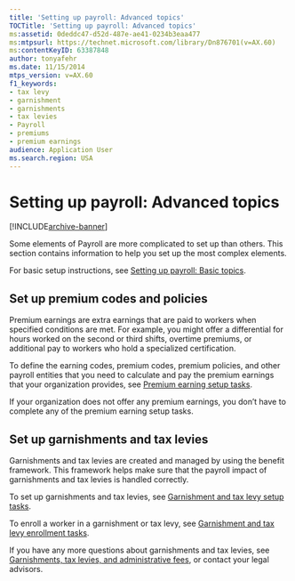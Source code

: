 ```yaml
---
title: 'Setting up payroll: Advanced topics'
TOCTitle: 'Setting up payroll: Advanced topics'
ms:assetid: 0deddc47-d52d-487e-ae41-0234b3eaa477
ms:mtpsurl: https://technet.microsoft.com/library/Dn876701(v=AX.60)
ms:contentKeyID: 63387848
author: tonyafehr
ms.date: 11/15/2014
mtps_version: v=AX.60
f1_keywords:
- tax levy
- garnishment
- garnishments
- tax levies
- Payroll
- premiums
- premium earnings
audience: Application User
ms.search.region: USA
---
```


# Setting up payroll: Advanced topics 


[!INCLUDE[archive-banner](includes/archive-banner.md)]


Some elements of Payroll are more complicated to set up than others. This section contains information to help you set up the most complex elements.

For basic setup instructions, see [Setting up payroll: Basic topics](setting-up-payroll-basic-topics.md).

## Set up premium codes and policies

Premium earnings are extra earnings that are paid to workers when specified conditions are met. For example, you might offer a differential for hours worked on the second or third shifts, overtime premiums, or additional pay to workers who hold a specialized certification.

To define the earning codes, premium codes, premium policies, and other payroll entities that you need to calculate and pay the premium earnings that your organization provides, see [Premium earning setup tasks](premium-earning-setup-tasks.md).

If your organization does not offer any premium earnings, you don’t have to complete any of the premium earning setup tasks.

## Set up garnishments and tax levies

Garnishments and tax levies are created and managed by using the benefit framework. This framework helps make sure that the payroll impact of garnishments and tax levies is handled correctly.

To set up garnishments and tax levies, see [Garnishment and tax levy setup tasks](garnishment-and-tax-levy-setup-tasks.md).

To enroll a worker in a garnishment or tax levy, see [Garnishment and tax levy enrollment tasks](garnishment-and-tax-levy-enrollment-tasks.md).

If you have any more questions about garnishments and tax levies, see [Garnishments, tax levies, and administrative fees](garnishments-tax-levies-and-administrative-fees.md), or contact your legal advisors.

  


